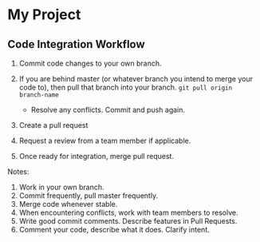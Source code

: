 # My Project

## Code Integration Workflow

1. Commit code changes to your own branch.

2. If you are behind master (or whatever branch you intend to merge your code to), then pull
    that branch into your branch.  `git pull origin branch-name`

    * Resolve any conflicts.  Commit and push again.

3. Create a pull request

4. Request a review from a team member if applicable.

5. Once ready for integration, merge pull request.


Notes:

1. Work in your own branch.
2. Commit frequently, pull master frequently.
3. Merge code whenever stable.
4. When encountering conflicts, work with team members to resolve.
5. Write good commit comments. Describe features in Pull Requests.
6. Comment your code, describe what it does. Clarify intent.
